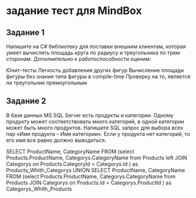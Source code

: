 # задание тест для MindBox
## Задание 1
Напишите на C# библиотеку для поставки внешним клиентам, которая умеет вычислять площадь круга по радиусу и треугольника по трем сторонам. Дополнительно к работоспособности оценим:

Юнит-тесты
Легкость добавления других фигур
Вычисление площади фигуры без знания типа фигуры в compile-time
Проверку на то, является ли треугольник прямоугольным


## Задание 2
В базе данных MS SQL Server есть продукты и категории. Одному продукту может соответствовать много категорий, в одной категории может быть много продуктов. Напишите SQL запрос для выбора всех пар «Имя продукта – Имя категории». Если у продукта нет категорий, то его имя все равно должно выводиться.


SELECT ProductName, CategoryName 
FROM 
(select Products.ProductName, Categorys.CategoryName from Products
left JOIN Categorys on Products.CategoryId = Categorys.Id
) as Products_Whith_Categorys
UNION SELECT ProductName, CategoryName FROM 
(select Products.ProductName, Categorys.CategoryName from Products
JOIN Categorys on Products.Id = Categorys.ProductId
) as Categorys_Whith_Products
